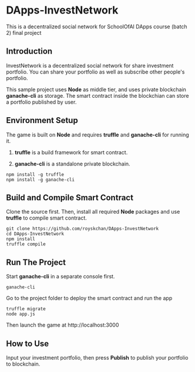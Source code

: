 # DApps-InvestNetwork
This is a decentralized social network for SchoolOfAI DApps course (batch 2) final project

## Introduction
InvestNetwork is a decentralized social network for share investment portfolio. You can share your portfolio as well as subscribe other people's portfolio.

This sample project uses **Node** as middle tier, and uses private blockchain **ganache-cli** as storage. The smart contract inside the blockchian can store a portfolio published by user.

## Environment Setup
The game is built on **Node** and requires **truffle**  and **ganache-cli** for running it. 

1) **truffle** is a build framework for smart contract.

2) **ganache-cli** is a standalone private blockchain.

```
npm install -g truffle
npm install -g ganache-cli
```
## Build and Compile Smart Contract
Clone the source first. Then, install all required **Node** packages and use **truffle** to compile smart contract. 

```
git clone https://github.com/royskchan/DApps-InvestNetwork
cd DApps-InvestNetwork
npm install
truffle compile
```
## Run The Project
Start **ganache-cli** in a separate console first.

```
ganache-cli
```
Go to the project folder to deploy the smart contract and run the app

```
truffle migrate
node app.js
```
Then launch the game at http://localhost:3000 

## How to Use
Input your investment portfolio, then press **Publish** to publish your portfolio to blockchain.
